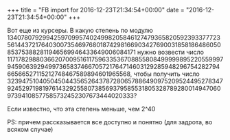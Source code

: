 +++
title = "FB import for 2016-12-23T21:34:54+00:00"
date = "2016-12-23T21:34:54+00:00"
+++

Вот еще из курсеры. В какую степень по модулю 13407807929942597099574024998205846127479365820592393377723561443721764030073546976801874298166903427690031858186486050853753882811946569946433649006084171 нужно возвести число 11717829880366207009516117596335367088558084999998952205599979459063929499736583746670572176471460312928594829675428279466566527115212748467589894601965568, чтобы получить число 3239475104050450443565264378728065788649097520952449527834792452971981976143292558073856937958553180532878928001494706097394108577585732452307673444020333?

Если известно, что эта степень меньше, чем 2^40

PS: причем рассказывается все доступно и понятно (для задрота, во всяком случае)



